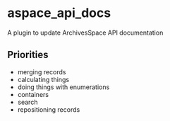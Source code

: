 # aspace_api_docs

A plugin to update ArchivesSpace API documentation

## Priorities

* merging records
* calculating things
* doing things with enumerations
* containers
* search
* repositioning records
